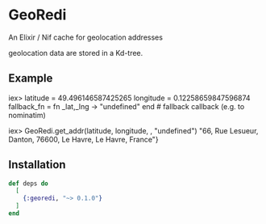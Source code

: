 # GeoRedi


An Elixir / Nif cache for geolocation addresses

geolocation data are stored in a Kd-tree.

## Example
  iex> 
  latitude = 49.496146587425265
  longitude = 0.12258659847596874
  fallback_fn = fn _lat,_lng -> "undefined" end  # fallback callback (e.g. to  nominatim)
  
  iex> GeoRedi.get_addr(latitude, longitude, , "undefined")
  "66, Rue Lesueur, Danton, 76600, Le Havre, Le Havre, France"}


## Installation

```elixir
def deps do
  [
    {:georedi, "~> 0.1.0"}
  ]
end
```
